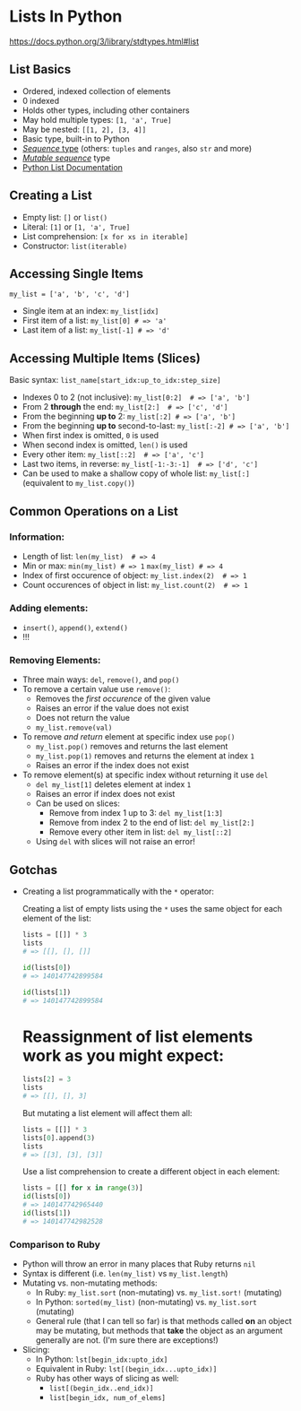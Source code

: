# Lists In Python

https://docs.python.org/3/library/stdtypes.html#list

## List Basics

* Ordered, indexed collection of elements
* 0 indexed
* Holds other types, including other containers
* May hold multiple types: `[1, 'a', True]`
* May be nested: `[[1, 2], [3, 4]]`
* Basic type, built-in to Python
* [*Sequence* type](https://docs.python.org/3/library/stdtypes.html#list) (others: `tuples` and `ranges`, also `str` and more)
* [*Mutable sequence*](https://docs.python.org/3/library/stdtypes.html#mutable-sequence-types) type
* [Python List Documentation](https://docs.python.org/3/library/stdtypes.html#lists)

## Creating a List

* Empty list: `[]` or `list()`
* Literal: `[1]` or `[1, 'a', True]`
* List comprehension: `[x for xs in iterable]`
* Constructor: `list(iterable)`

## Accessing Single Items

`my_list = ['a', 'b', 'c', 'd']`

* Single item at an index: `my_list[idx]`
* First item of a list: `my_list[0] # => 'a'`
* Last item of a list: `my_list[-1] # => 'd'`

## Accessing Multiple Items (Slices)

Basic syntax: `list_name[start_idx:up_to_idx:step_size]`

* Indexes 0 to 2 (not inclusive): `my_list[0:2]  # => ['a', 'b']`
* From 2 **through** the end: `my_list[2:]  # => ['c', 'd']`
* From the beginning **up to** 2: `my_list[:2] # => ['a', 'b']`
* From the beginning **up to** second-to-last: `my_list[:-2] # => ['a', 'b']`
* When first index is omitted, `0` is used
* When second index is omitted, `len()` is used
* Every other item: `my_list[::2]  # => ['a', 'c']`
* Last two items, in reverse: `my_list[-1:-3:-1]  # => ['d', 'c']`
* Can be used to make a shallow copy of whole list: `my_list[:]` (equivalent to
    `my_list.copy()`)

## Common Operations on a List

### Information:

* Length of list: `len(my_list)  # => 4`
* Min or max: `min(my_list) # => 1` `max(my_list) # => 4`
* Index of first occurence of object: `my_list.index(2)  # => 1`
* Count occurences of object in list: `my_list.count(2)  # => 1`

### Adding elements:

* `insert()`, `append()`, `extend()`
* !!!


### Removing Elements:

* Three main ways: `del`, `remove()`, and `pop()`
* To remove a certain value use `remove()`:
    - Removes the *first occurence* of the given value
    - Raises an error if the value does not exist
    - Does not return the value
    - `my_list.remove(val)`
* To remove *and return* element at specific index use `pop()`
    - `my_list.pop()` removes and returns the last element
    - `my_list.pop(1)` removes and returns the element at index `1`
    - Raises an error if the index does not exist
* To remove element(s) at specific index without returning it use `del`
    - `del my_list[1]` deletes element at index `1`
    - Raises an error if index does not exist
    - Can be used on slices:
        * Remove from index 1 up to 3: `del my_list[1:3]`
        * Remove from index 2 to the end of list: `del my_list[2:]`
        * Remove every other item in list: `del my_list[::2]`
    - Using `del` with slices will not raise an error!

## Gotchas

* Creating a list programmatically with the `*` operator:

    Creating a list of empty lists using the `*` uses the same object for each element of the list:
    ```python
    lists = [[]] * 3
    lists
    # => [[], [], []]

    id(lists[0])
    # => 140147742899584

    id(lists[1])
    # => 140147742899584
    ```

    # Reassignment of list elements work as you might expect:
    ```python
    lists[2] = 3
    lists
    # => [[], [], 3]
    ```

    But mutating a list element will affect them all:
    ```python
    lists = [[]] * 3
    lists[0].append(3)
    lists
    # => [[3], [3], [3]]
    ```

    Use a list comprehension to create a different object in each element:
    ```python
    lists = [[] for x in range(3)]
    id(lists[0])
    # => 140147742965440
    id(lists[1])
    # => 140147742982528
    ```

### Comparison to Ruby

* Python will throw an error in many places that Ruby returns `nil`
* Syntax is different (i.e. `len(my_list)` vs `my_list.length`)
* Mutating vs. non-mutating methods:
    - In Ruby: `my_list.sort` (non-mutating) vs. `my_list.sort!` (mutating)
    - In Python: `sorted(my_list)` (non-mutating) vs. `my_list.sort` (mutating)
    - General rule (that I can tell so far) is that methods called **on** an
        object may be mutating, but methods that **take** the object as an
        argument generally are not. (I'm sure there are exceptions!)
* Slicing:
    - In Python: `lst[begin_idx:upto_idx]`
    - Equivalent in Ruby: `lst[(begin_idx...upto_idx)]`
    - Ruby has other ways of slicing as well:
        * `list[(begin_idx..end_idx)]`
        * `list[begin_idx, num_of_elems]`



